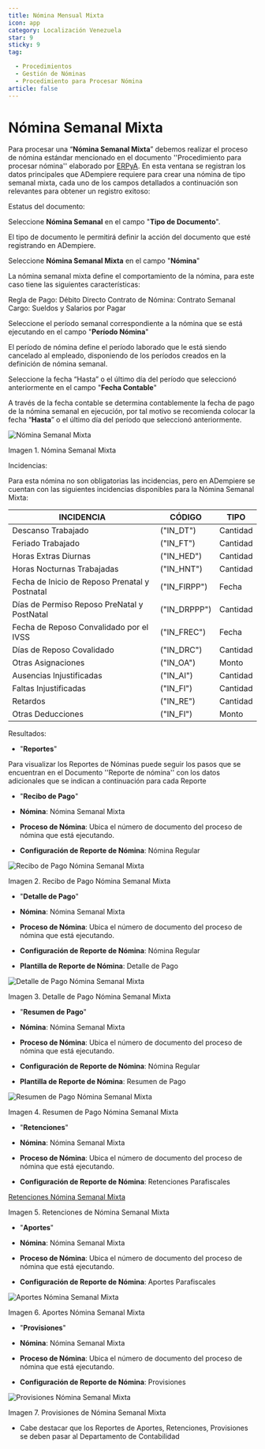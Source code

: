 ```yaml
---
title: Nómina Mensual Mixta
icon: app
category: Localización Venezuela
star: 9
sticky: 9
tag:

  - Procedimientos
  - Gestión de Nóminas
  - Procedimiento para Procesar Nómina
article: false
---
```


 **Nómina Semanal Mixta**
=========================

Para procesar una “**Nómina Semanal Mixta**” debemos realizar el proceso de nómina estándar mencionado en el documento ''Procedimiento para procesar nómina'' elaborado por [ERPyA](http://erpya.com). En esta ventana se registran los datos principales que ADempiere requiere para crear una nómina de tipo semanal mixta, cada uno de los campos detallados a continuación son relevantes para obtener un registro exitoso:

Estatus del documento:

Seleccione **Nómina Semanal** en el campo "**Tipo de Documento**".

El tipo de documento le permitirá definir la acción del documento que esté registrando en ADempiere.

Seleccione **Nómina Semanal Mixta** en el campo "**Nómina**"

La nómina semanal mixta define el comportamiento de la nómina, para este caso tiene las siguientes características:

Regla de Pago: Débito Directo
Contrato de Nómina: Contrato Semanal
Cargo: Sueldos y Salarios por Pagar

Seleccione el período semanal correspondiente a la nómina que se está ejecutando en el campo "**Período Nómina**"

El período de nómina define el período laborado que le está siendo cancelado al empleado, disponiendo de los períodos creados en la definición de nómina semanal.

Seleccione la fecha “Hasta” o el último día del período que seleccionó anteriormente en el campo "**Fecha Contable**"

A través de la fecha contable se determina contablemente la fecha de pago de la nómina semanal en ejecución, por tal motivo se recomienda colocar la fecha “**Hasta**” o el último día del período que seleccionó anteriormente.

![Nómina Semanal Mixta](/assets/img/docs/lve/procedures/payroll/procedures-to-process-payroll/resources/semanalmixta.png)

Imagen 1. Nómina Semanal Mixta

Incidencias:

Para esta nómina no son obligatorias las incidencias, pero en ADempiere se cuentan con las siguientes incidencias disponibles para la Nómina Semanal Mixta:

|           **INCIDENCIA**                              |     **CÓDIGO**       |    **TIPO**    |
|-------------------------------------------------------|----------------------|----------------|
| Descanso Trabajado                                    |     ("IN_DT")        |    Cantidad    |
| Feriado Trabajado                                     |     ("IN_FT")        |    Cantidad    |
| Horas Extras Diurnas                                  |     ("IN_HED")       |    Cantidad    |
| Horas Nocturnas Trabajadas                            |     ("IN_HNT")       |    Cantidad    |
| Fecha de Inicio de Reposo Prenatal y Postnatal        |    ("IN_FIRPP")      |     Fecha      |
| Días de Permiso Reposo PreNatal y PostNatal           |    ("IN_DRPPP")      |    Cantidad    |
| Fecha de Reposo Convalidado por el IVSS               |     ("IN_FREC")      |     Fecha      |
| Días de Reposo Covalidado                             |     ("IN_DRC")       |    Cantidad    |
| Otras Asignaciones                                    |      ("IN_OA")       |     Monto      |
| Ausencias Injustificadas                              |      ("IN_AI")       |    Cantidad    |
| Faltas Injustificadas                                 |      ("IN_FI")       |    Cantidad    |
| Retardos                                              |      ("IN_RE")       |    Cantidad    |
| Otras Deducciones                                     |      ("IN_FI")       |     Monto      |

Resultados:

- "**Reportes**"

Para visualizar los Reportes de Nóminas  puede seguir los pasos que se encuentran en el Documento ''Reporte de nómina'' con los datos adicionales que se indican a continuación para cada Reporte

- "**Recibo de Pago**"

- **Nómina**: Nómina Semanal Mixta

- **Proceso de Nómina**: Ubica el número de documento del proceso de nómina que está ejecutando.

- **Configuración de Reporte de Nómina**: Nómina Regular

![Recibo de Pago Nómina Semanal Mixta](/assets/img/docs/lve/procedures/payroll/procedures-to-process-payroll/resources/recibosemanalmixta.png)

Imagen 2. Recibo de Pago Nómina Semanal Mixta

- "**Detalle de Pago**"

- **Nómina**: Nómina Semanal Mixta

- **Proceso de Nómina**: Ubica el número de documento del proceso de nómina que está ejecutando.

- **Configuración de Reporte de Nómina**: Nómina Regular

- **Plantilla de Reporte de Nómina**: Detalle de Pago

![Detalle de Pago Nómina Semanal Mixta](/assets/img/docs/lve/procedures/payroll/procedures-to-process-payroll/resources/detallesemanalmixta.png)

Imagen 3. Detalle de Pago Nómina Semanal Mixta

- "**Resumen de Pago**"

- **Nómina**: Nómina Semanal Mixta

- **Proceso de Nómina**: Ubica el número de documento del proceso de nómina que está ejecutando.

- **Configuración de Reporte de Nómina**: Nómina Regular

- **Plantilla de Reporte de Nómina**: Resumen de Pago

![Resumen de Pago Nómina Semanal Mixta](/assets/img/docs/lve/procedures/payroll/procedures-to-process-payroll/resources/resumensemanalmixta.png)

Imagen 4. Resumen de Pago Nómina Semanal Mixta

- "**Retenciones**"

- **Nómina**: Nómina Semanal Mixta

- **Proceso de Nómina**: Ubica el número de documento del proceso de nómina que está ejecutando.

- **Configuración de Reporte de Nómina**: Retenciones Parafiscales

[Retenciones Nómina Semanal Mixta](/assets/img/docs/lve/procedures/payroll/procedures-to-process-payroll/resources/retencionessemanalmixta.png)

Imagen 5. Retenciones de Nómina Semanal Mixta

- "**Aportes**"

- **Nómina**: Nómina Semanal Mixta

- **Proceso de Nómina**: Ubica el número de documento del proceso de nómina que está ejecutando.

- **Configuración de Reporte de Nómina**: Aportes Parafiscales

![Aportes Nómina Semanal Mixta](/assets/img/docs/lve/procedures/payroll/procedures-to-process-payroll/resources/aportessemanalmixta.png)

Imagen 6. Aportes Nómina Semanal Mixta

- "**Provisiones**"

- **Nómina**: Nómina Semanal Mixta

- **Proceso de Nómina**: Ubica el número de documento del proceso de nómina que está ejecutando.

- **Configuración de Reporte de Nómina**: Provisiones

![Provisiones Nómina Semanal Mixta](/assets/img/docs/lve/procedures/payroll/procedures-to-process-payroll/resources/provisionessemanalmixta.png)

Imagen 7. Provisiones de Nómina Semanal Mixta

- Cabe destacar que los Reportes de Aportes, Retenciones, Provisiones se deben pasar al Departamento de Contabilidad
